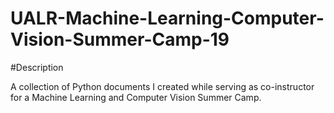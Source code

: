 # UALR-Machine-Learning-Computer-Vision-Summer-Camp-19

#Description

A collection of Python documents I created while serving as co-instructor for a Machine Learning and Computer Vision Summer Camp.

